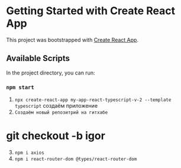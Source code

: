# Getting Started with Create React App

This project was bootstrapped with [Create React App](https://github.com/facebook/create-react-app).

## Available Scripts

In the project directory, you can run:

### `npm start`

1. `npx create-react-app my-app-react-typescript-v-2 --template typescript` создаём приложение
2. `Создаём новый репозитрий на гитхабе`

# git checkout -b igor

3. `npm i axios`
4. `npm i react-router-dom @types/react-router-dom`

